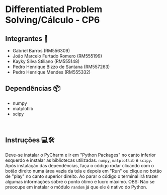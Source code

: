 # Differentiated Problem Solving/Cálculo - CP6

## Integrantes 👋
<ul>
    <li>Gabriel Barros (RM556309)</li>  
    <li>João Marcelo Furtado Romero (RM555199)</li>
    <li>Kayky Silva Stiliano (RM555148)</li>
    <li>Pedro Henrique Bizzo de Santana (RM557263)</li>
    <li>Pedro Henrique Mendes (RM555332)</li>
</ul>

## Dependências 📦
<ul>
    <li>numpy</li>
    <li>matplotlib</li>
    <li>scipy</li>
</ul>
<br>

## Instruções 💻🛠️
Deve-se instalar o PyCharm e ir em "Python Packages" no canto inferior esquerdo e instalar as bibliotecas utilizadas. `numpy`, `matplotlib` e `scipy`. 
Após instalação das dependências, faça o código rodar clicando com o botão direito numa área vazia da tela e depois em "Run" ou clique no botão de "play" no canto superior direito. Ao parar o código o terminal irá trazer algumas informações sobre o ponto ótimo e lucro máximo.
OBS: Não se preocupe em instalar o módulo `random` já que ele é nativo do Python.

